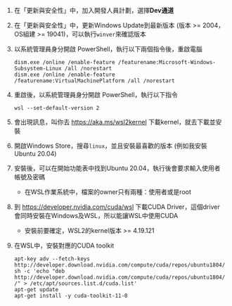 1. 在「更新與安全性」中，加入開發人員計劃，選擇**Dev通道**

2. 在「更新與安全性」中，更新Windows Update到最新版本 (版本 >= 2004，OS組建 >= 19041)，可以執行`winver`來確認版本

3. 以系統管理員身分開啟 PowerShell，執行以下兩個指令後，重啟電腦

    ```
    dism.exe /online /enable-feature /featurename:Microsoft-Windows-Subsystem-Linux /all /norestart
    dism.exe /online /enable-feature /featurename:VirtualMachinePlatform /all /norestart
    ```

4. 重啟後，以系統管理員身分開啟 PowerShell，執行以下指令

    ```
    wsl --set-default-version 2
    ```

5. 會出現訊息，叫你去 https://aka.ms/wsl2kernel 下載kernel，就去下載並安裝

6. 開啟Windows Store，搜尋`linux`，並且安裝最喜歡的版本 (例如我安裝 Ubuntu 20.04)

7. 安裝後，可以在開始功能表中找到Ubuntu 20.04，執行後會要求輸入使用者帳號及密碼

    * 在WSL作業系統中，檔案的owner只有兩種：使用者或是root

8. 到 https://developer.nvidia.com/cuda/wsl 下載CUDA Driver，這個driver會同時安裝在Windows及WSL，所以能讓WSL中使用CUDA

    * 安裝前要確定，WSL2的kernel版本 >= 4.19.121

9. 在WSL中，安裝對應的CUDA toolkit

    ```
    apt-key adv --fetch-keys http://developer.download.nvidia.com/compute/cuda/repos/ubuntu1804/x86_64/7fa2af80.pub
    sh -c 'echo "deb http://developer.download.nvidia.com/compute/cuda/repos/ubuntu1804/x86_64 /" > /etc/apt/sources.list.d/cuda.list'
    apt-get update
    apt-get install -y cuda-toolkit-11-0
    ```
